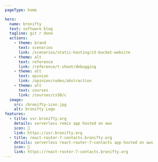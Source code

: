```yaml
---
pageType: home

hero:
  name: bronifty
  text: software blog
  tagline: git r done
  actions:
    - theme: brand
      text: scenarios
      link: /scenarios/static-hosting/s3-bucket-website
    - theme: alt
      text: reference
      link: /reference/t-shoot/debugging
    - theme: alt
      text: opinion
      link: /opinion/codes/abstraction
    - theme: alt
      text: courses
      link: /courses/cs50/c
  image:
    src: /bronifty-icon.jpg
    alt: bronifty Logo
features:
  - title: ssr.bronifty.org
    details: serverless remix app hosted on aws
    icon: 🚀
    link: https://ssr.bronifty.org
  - title: react-router-7-contacts.bronifty.org
    details: serverless react-router-7-contacts app hosted on aws
    icon: 🌈
    link: https://react-router-7-contacts.bronifty.org
---
```

